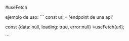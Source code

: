 #useFetch

ejemplo de uso:
´´´
const url = 'endpoint de una api'

const {data: null, loading: true, error:null} =useFetch(url);

´´´

